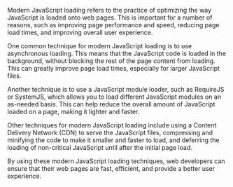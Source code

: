 Modern JavaScript loading refers to the practice of optimizing the way JavaScript is loaded onto web pages. This is important for a number of reasons, such as improving page performance and speed, reducing page load times, and improving overall user experience.

One common technique for modern JavaScript loading is to use asynchronous loading. This means that the JavaScript code is loaded in the background, without blocking the rest of the page content from loading. This can greatly improve page load times, especially for larger JavaScript files.

Another technique is to use a JavaScript module loader, such as RequireJS or SystemJS, which allows you to load different JavaScript modules on an as-needed basis. This can help reduce the overall amount of JavaScript loaded on a page, making it lighter and faster.

Other techniques for modern JavaScript loading include using a Content Delivery Network (CDN) to serve the JavaScript files, compressing and minifying the code to make it smaller and faster to load, and deferring the loading of non-critical JavaScript until after the initial page load.

By using these modern JavaScript loading techniques, web developers can ensure that their web pages are fast, efficient, and provide a better user experience.
